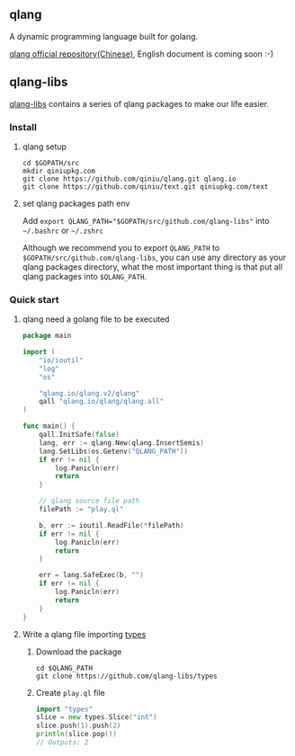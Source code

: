 ## qlang 

A dynamic programming language built for golang.

[qlang official repository(Chinese)](https://github.com/qiniu/qlang), English document is coming soon :-)


## qlang-libs

[qlang-libs](https://github.com/qlang-libs) contains a series of qlang packages to make our life easier.

### Install
1. qlang setup
	```shell
	cd $GOPATH/src
	mkdir qiniupkg.com
	git clone https://github.com/qiniu/qlang.git qlang.io
	git clone https://github.com/qiniu/text.git qiniupkg.com/text
	```

2. set qlang packages path env

	Add `export QLANG_PATH="$GOPATH/src/github.com/qlang-libs"` into `~/.bashrc` or `~/.zshrc`

	Although we recommend you to export `QLANG_PATH` to `$GOPATH/src/github.com/qlang-libs`, you can use any directory as your qlang packages directory, what the most important thing is that put all qlang packages into `$QLANG_PATH`.

### Quick start
1. qlang need a golang file to be executed

	```go
	package main

	import (
		"io/ioutil"
		"log"
		"os"

		"qlang.io/qlang.v2/qlang"
		qall "qlang.io/qlang/qlang.all"
	)

	func main() {
		qall.InitSafe(false)
		lang, err := qlang.New(qlang.InsertSemis)
		lang.SetLibs(os.Getenv("QLANG_PATH"))
		if err != nil {
			log.Panicln(err)
			return
		}

		// qlang source file path
		filePath := "play.ql"

		b, err := ioutil.ReadFile(*filePath)
		if err != nil {
			log.Panicln(err)
			return
		}

		err = lang.SafeExec(b, "")
		if err != nil {
			log.Panicln(err)
			return
		}
	}
	```

2. Write a qlang file importing [types](https://github.com/qlang-libs/types)

	1. Download the package

		```shell
		cd $QLANG_PATH
		git clone https://github.com/qlang-libs/types
		```

	2. Create `play.ql` file

		```go
		import "types"
		slice = new types.Slice("int")	
		slice.push(1).push(2)
		println(slice.pop()) 
		// Outputs: 2
		```



